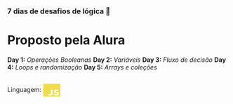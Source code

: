 ### 7 dias de desafios de lógica 🚀
# Proposto pela Alura

**Day 1:**
*Operações Booleanas*
**Day 2:**
*Variáveis*
**Day 3:**
*Fluxo de decisão*
**Day 4:**
*Loops e randomização*
**Day 5:**
*Arrays e coleções*


##
Linguagem:
  <img align="center" alt="Thalita-Js" height="30" width="40" src="https://raw.githubusercontent.com/devicons/devicon/master/icons/javascript/javascript-plain.svg">
